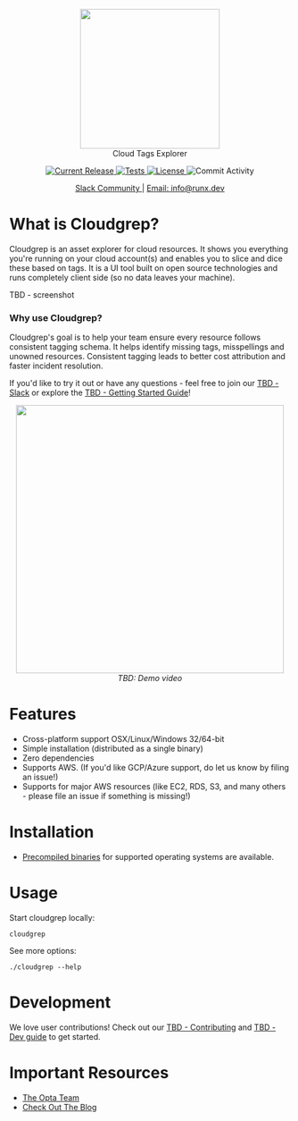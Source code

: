 <p align="center"><img src="https://user-images.githubusercontent.com/855699/172711194-43330c43-c13e-4b04-9e4a-11eabe8cf850.png" width="250"><br/>
Cloud Tags Explorer</p>

<p align="center">
  <a href="https://github.com/run-x/cloudgrep/releases/latest">
    <img src="https://img.shields.io/github/release/run-x/cloudgrep.svg" alt="Current Release" />
  </a>
  <a href="https://github.com/run-x/cloudgrep/actions/workflows/checks.yml">
    <img src="https://github.com/run-x/cloudgrep/actions/workflows/checks.yml/badge.svg" alt="Tests" />
  </a>

  <a href="http://www.apache.org/licenses/LICENSE-2.0.html">
    <img src="https://img.shields.io/badge/LICENSE-Apache2.0-ff69b4.svg" alt="License" />
  </a>

  <img src="https://img.shields.io/github/commit-activity/w/run-x/cloudgrep.svg?style=plastic" alt="Commit Activity" />
  
</p>
<p align="center">
<a href="https://slack.opta.dev">
    Slack Community
  </a> | <a href="mailto:info@runx.dev">
    Email: info@runx.dev
  </a>
  </p>

# What is Cloudgrep?
Cloudgrep is an asset explorer for cloud resources. It shows you everything you're running on your cloud account(s) and enables you to slice and dice these based on tags. It is a UI tool built on open source technologies and runs completely client side (so no data leaves your machine).

TBD - screenshot

### Why use Cloudgrep?
Cloudgrep's goal is to help your team ensure every resource follows consistent tagging schema. It helps identify missing tags, misspellings and unowned resources. Consistent tagging leads to better cost attribution and faster incident resolution.

If you'd like to try it out or have any questions - feel free to join our [TBD - Slack](https://slack.opta.dev/) or explore the [TBD - Getting Started Guide](https://docs.opta.dev/getting-started)!


<p align="center">
  <a href="https://www.youtube.com/watch?v=nja_EfpGexE"><img width="480" src="https://user-images.githubusercontent.com/855699/149367998-9f00a9f4-abaa-4abf-949c-5b470e7d410c.png"></a>
  </br>
  <span><i>TBD: Demo video</i></span>
  
</p>

# Features
* Cross-platform support OSX/Linux/Windows 32/64-bit
* Simple installation (distributed as a single binary)
* Zero dependencies
* Supports AWS. (If you'd like GCP/Azure support, do let us know by filing an issue!)
* Supports for major AWS resources (like EC2, RDS, S3, and many others - please file an issue if something is missing!)

# Installation

- [Precompiled binaries](https://github.com/run-x/cloudgrep/releases) for supported 
operating systems are available.

# Usage

Start cloudgrep locally:

```
cloudgrep
```

See more options:
```
./cloudgrep --help
```

# Development
We love user contributions! Check out our [TBD - Contributing](https://github.com/run-x/opta/blob/main/CONTRIBUTING.md) and [TBD - Dev guide](https://github.com/run-x/opta/blob/main/development.md) to get started.

# Important Resources
* [The Opta Team](https://www.runx.dev/about)
* [Check Out The Blog](https://blog.runx.dev/)
